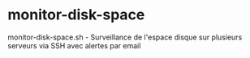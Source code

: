 # monitor-disk-space
monitor-disk-space.sh - Surveillance de l'espace disque sur plusieurs serveurs via SSH avec alertes par email
